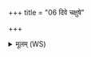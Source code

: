 +++
title = "06 दिवे चक्षुषे"

+++
<details><summary>मूलम् (WS)</summary>

दिवे चक्षुषे नक्षत्रेभ्यः सुर्याया ऽधिपतये स्वाहा ॥ ७ ॥ क्षुसे  
पिप्पल्यः समवदन्तायतीर्जननादधि ।  
यं जीवमश्नवामहै न स रिष्याति पूरुषः ॥ ८ ॥
</details>